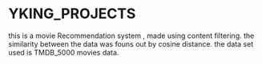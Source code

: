 # YKING_PROJECTS
this is a movie Recommendation system , made using content filtering.
the similarity between the data was founs out by cosine distance.
the data set used is TMDB_5000 movies data.
